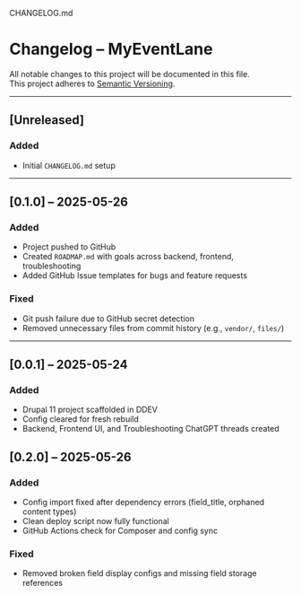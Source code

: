 CHANGELOG.md

# Changelog – MyEventLane

All notable changes to this project will be documented in this file.  
This project adheres to [Semantic Versioning](https://semver.org/).

---

## [Unreleased]
### Added
- Initial `CHANGELOG.md` setup

---

## [0.1.0] – 2025-05-26
### Added
- Project pushed to GitHub
- Created `ROADMAP.md` with goals across backend, frontend, troubleshooting
- Added GitHub Issue templates for bugs and feature requests

### Fixed
- Git push failure due to GitHub secret detection
- Removed unnecessary files from commit history (e.g., `vendor/`, `files/`)

---

## [0.0.1] – 2025-05-24
### Added
- Drupal 11 project scaffolded in DDEV
- Config cleared for fresh rebuild
- Backend, Frontend UI, and Troubleshooting ChatGPT threads created

## [0.2.0] – 2025-05-26
### Added
- Config import fixed after dependency errors (field_title, orphaned content types)
- Clean deploy script now fully functional
- GitHub Actions check for Composer and config sync

### Fixed
- Removed broken field display configs and missing field storage references
